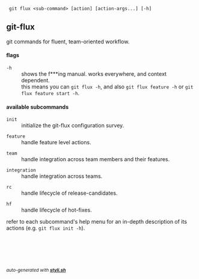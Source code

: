 
     git flux <sub-command> [action] [action-args...] [-h]


## git-flux

git commands for fluent, team-oriented workflow.

#### flags

<dl>
	<dt><code>-h</code></dt>
	<dd>shows the f***ing manual. works everywhere, and context dependent.<br/>
this means you can <code>git flux -h</code>, and also <code>git flux feature -h</code> or <code>git flux feature start -h</code>.<br/></dd>
</dl>

#### available subcommands

<dl>
	<dt><code>init</code></dt>
	<dd>initialize the git-flux configuration survey.<br/></dd>
</dl>
<dl>
	<dt><code>feature</code></dt>
	<dd>handle feature level actions.<br/></dd>
</dl>
<dl>
	<dt><code>team</code></dt>
	<dd>handle integration across team members and their features.<br/></dd>
</dl>
<dl>
	<dt><code>integration</code></dt>
	<dd>handle integration across teams.<br/></dd>
</dl>
<dl>
	<dt><code>rc</code></dt>
	<dd>handle lifecycle of release-candidates.<br/></dd>
</dl>
<dl>
	<dt><code>hf</code></dt>
	<dd>handle lifecycle of hot-fixes.<br/></dd>
</dl>

refer to each subcommand's help menu for an in-depth description of its actions (e.g. `git flux init -h`).



<br/><br/>
---
<sup><i>auto-generated with <b><a href="https://github.com/eliranmal/styli.sh">styli.sh</a></b></i></sup>
